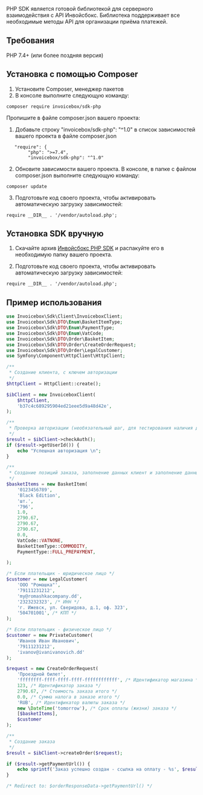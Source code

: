 PHP SDK является готовой библиотекой для серверного взаимодействия с API Инвойсбокс. Библиотека поддерживает
все необходимые методы API для организации приёма платежей.

## Требования

PHP 7.4+ (или более поздняя версия)

## Установка с помощью Composer

1. Установите Composer, менеджер пакетов
2. В консоле выполните следующую команду:

```
composer require invoicebox/sdk-php
```

Пропишите в файле composer.json вашего проекта:

1. Добавьте строку "invoicebox/sdk-php": "^1.0" в список зависимостей вашего проекта в файле composer.json

```
   "require": {
        "php": ">=7.4",
        "invoicebox/sdk-php": "^1.0"
```

2. Обновите зависимости вашего проекта. В консоле, в папке с файлом composer.json выполните следующую команду:

```
composer update
```

3. Подготовьте код своего проекта, чтобы активировать автоматическую загрузку зависимостей:
 
```
require __DIR__ . '/vendor/autoload.php';
```

## Установка SDK вручную

1. Скачайте архив [Инвойсбокс PHP SDK](https://github.com/InvoiceBox/invoicebox-sdk-php) и распакуйте его в необходимую папку вашего проекта.

2. Подготовьте код своего проекта, чтобы активировать автоматическую загрузку зависимостей:
 
```
require __DIR__ . '/vendor/autoload.php';
```

## Пример использования

```php
use Invoicebox\Sdk\Client\InvoiceboxClient;
use Invoicebox\Sdk\DTO\Enum\BasketItemType;
use Invoicebox\Sdk\DTO\Enum\PaymentType;
use Invoicebox\Sdk\DTO\Enum\VatCode;
use Invoicebox\Sdk\DTO\Order\BasketItem;
use Invoicebox\Sdk\DTO\Order\CreateOrderRequest;
use Invoicebox\Sdk\DTO\Order\LegalCustomer;
use Symfony\Component\HttpClient\HttpClient;

/**
 * Создание клиента, с ключем авторизации
 */
$httpClient = HttpClient::create();

$ibClient = new InvoiceboxClient(
    $httpClient,
    'b37c4c689295904ed21eee5d9a48d42e',
);

/**
 * Проверка авторизации (необязательный шаг, для тестирования наличия доступа)
 */
$result = $ibClient->checkAuth();
if ($result->getUserId()) {
    echo "Успешная авторизация \n";
}

/**
 * Создание позиций заказа, заполнение данных клиент и заполнение данных заказа
 */
$basketItems = new BasketItem(
    '0123456789',
    'Black Edition',
    'шт.',
    '796',
    1.0,
    2790.67,
    2790.67,
    2790.67,
    0.0,
    VatCode::VATNONE,
    BasketItemType::COMMODITY,
    PaymentType::FULL_PREPAYMENT,

);

/* Если плательщик - юридическое лицо */
$customer = new LegalCustomer(
    'ООО "Ромашка"',
    '79111231212',
    'my@romashkacompany.dd',
    '2323232323', /* ИНН */
    'г. Ижевск, ул. Сверидова, д.1, оф. 323',
    '504701001', /* КПП */
);

/* Если плательщик - физическое лицо */
$customer = new PrivateCustomer(
    'Иванов Иван Иванович',
    '79111231212',
    'ivanov@ivanivanovich.dd'
);

$request = new CreateOrderRequest(
    'Проездной билет',
    'ffffffff-ffff-ffff-ffff-ffffffffffff', /* Идентификатор магазина */
    123, /* Идентификатор заказа */
    2790.67, /* Стоимость заказа итого */
    0.0, /* Сумма налога в заказе итого */
    'RUB', /* Идентификатор валюты заказа */
    new \DateTime('tomorrow'), /* Срок оплаты (жизни) заказа */
    [$basketItems],
    $customer
);

/**
 * Создание заказа
 */
$result = $ibClient->createOrder($request);

if ($result->getPaymentUrl()) {
    echo sprintf('Заказ успешно создан - ссылка на оплату - %s', $result->getPaymentUrl());
}

/* Redirect to: $orderResponseData->getPaymentUrl() */
```
